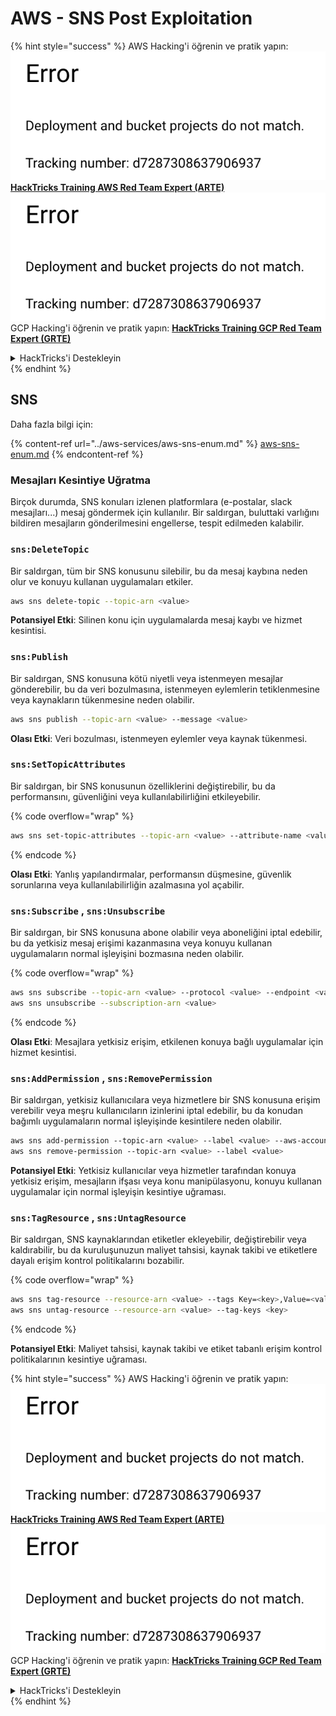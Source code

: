 # AWS - SNS Post Exploitation

{% hint style="success" %}
AWS Hacking'i öğrenin ve pratik yapın:<img src="../../../.gitbook/assets/image (1) (1).png" alt="" data-size="line">[**HackTricks Training AWS Red Team Expert (ARTE)**](https://training.hacktricks.xyz/courses/arte)<img src="../../../.gitbook/assets/image (1) (1).png" alt="" data-size="line">\
GCP Hacking'i öğrenin ve pratik yapın: <img src="../../../.gitbook/assets/image (2).png" alt="" data-size="line">[**HackTricks Training GCP Red Team Expert (GRTE)**<img src="../../../.gitbook/assets/image (2).png" alt="" data-size="line">](https://training.hacktricks.xyz/courses/grte)

<details>

<summary>HackTricks'i Destekleyin</summary>

* [**abonelik planlarını**](https://github.com/sponsors/carlospolop) kontrol edin!
* **💬 [**Discord grubuna**](https://discord.gg/hRep4RUj7f) veya [**telegram grubuna**](https://t.me/peass) katılın ya da **Twitter'da** 🐦 [**@hacktricks\_live**](https://twitter.com/hacktricks\_live)**'i takip edin.**
* **Hacking ipuçlarını paylaşmak için** [**HackTricks**](https://github.com/carlospolop/hacktricks) ve [**HackTricks Cloud**](https://github.com/carlospolop/hacktricks-cloud) github reposuna PR gönderin.

</details>
{% endhint %}

## SNS

Daha fazla bilgi için:

{% content-ref url="../aws-services/aws-sns-enum.md" %}
[aws-sns-enum.md](../aws-services/aws-sns-enum.md)
{% endcontent-ref %}

### Mesajları Kesintiye Uğratma

Birçok durumda, SNS konuları izlenen platformlara (e-postalar, slack mesajları...) mesaj göndermek için kullanılır. Bir saldırgan, buluttaki varlığını bildiren mesajların gönderilmesini engellerse, tespit edilmeden kalabilir.

### `sns:DeleteTopic`

Bir saldırgan, tüm bir SNS konusunu silebilir, bu da mesaj kaybına neden olur ve konuyu kullanan uygulamaları etkiler.
```bash
aws sns delete-topic --topic-arn <value>
```
**Potansiyel Etki**: Silinen konu için uygulamalarda mesaj kaybı ve hizmet kesintisi.

### `sns:Publish`

Bir saldırgan, SNS konusuna kötü niyetli veya istenmeyen mesajlar gönderebilir, bu da veri bozulmasına, istenmeyen eylemlerin tetiklenmesine veya kaynakların tükenmesine neden olabilir.
```bash
aws sns publish --topic-arn <value> --message <value>
```
**Olası Etki**: Veri bozulması, istenmeyen eylemler veya kaynak tükenmesi.

### `sns:SetTopicAttributes`

Bir saldırgan, bir SNS konusunun özelliklerini değiştirebilir, bu da performansını, güvenliğini veya kullanılabilirliğini etkileyebilir.

{% code overflow="wrap" %}
```bash
aws sns set-topic-attributes --topic-arn <value> --attribute-name <value> --attribute-value <value>
```
{% endcode %}

**Olası Etki**: Yanlış yapılandırmalar, performansın düşmesine, güvenlik sorunlarına veya kullanılabilirliğin azalmasına yol açabilir.

### `sns:Subscribe` , `sns:Unsubscribe`

Bir saldırgan, bir SNS konusuna abone olabilir veya aboneliğini iptal edebilir, bu da yetkisiz mesaj erişimi kazanmasına veya konuyu kullanan uygulamaların normal işleyişini bozmasına neden olabilir.

{% code overflow="wrap" %}
```bash
aws sns subscribe --topic-arn <value> --protocol <value> --endpoint <value>
aws sns unsubscribe --subscription-arn <value>
```
{% endcode %}

**Olası Etki**: Mesajlara yetkisiz erişim, etkilenen konuya bağlı uygulamalar için hizmet kesintisi.

### `sns:AddPermission` , `sns:RemovePermission`

Bir saldırgan, yetkisiz kullanıcılara veya hizmetlere bir SNS konusuna erişim verebilir veya meşru kullanıcıların izinlerini iptal edebilir, bu da konudan bağımlı uygulamaların normal işleyişinde kesintilere neden olabilir.
```css
aws sns add-permission --topic-arn <value> --label <value> --aws-account-id <value> --action-name <value>
aws sns remove-permission --topic-arn <value> --label <value>
```
**Potansiyel Etki**: Yetkisiz kullanıcılar veya hizmetler tarafından konuya yetkisiz erişim, mesajların ifşası veya konu manipülasyonu, konuyu kullanan uygulamalar için normal işleyişin kesintiye uğraması.

### `sns:TagResource` , `sns:UntagResource`

Bir saldırgan, SNS kaynaklarından etiketler ekleyebilir, değiştirebilir veya kaldırabilir, bu da kuruluşunuzun maliyet tahsisi, kaynak takibi ve etiketlere dayalı erişim kontrol politikalarını bozabilir.

{% code overflow="wrap" %}
```bash
aws sns tag-resource --resource-arn <value> --tags Key=<key>,Value=<value>
aws sns untag-resource --resource-arn <value> --tag-keys <key>
```
{% endcode %}

**Potansiyel Etki**: Maliyet tahsisi, kaynak takibi ve etiket tabanlı erişim kontrol politikalarının kesintiye uğraması.

{% hint style="success" %}
AWS Hacking'i öğrenin ve pratik yapın:<img src="../../../.gitbook/assets/image (1) (1).png" alt="" data-size="line">[**HackTricks Training AWS Red Team Expert (ARTE)**](https://training.hacktricks.xyz/courses/arte)<img src="../../../.gitbook/assets/image (1) (1).png" alt="" data-size="line">\
GCP Hacking'i öğrenin ve pratik yapın: <img src="../../../.gitbook/assets/image (2).png" alt="" data-size="line">[**HackTricks Training GCP Red Team Expert (GRTE)**<img src="../../../.gitbook/assets/image (2).png" alt="" data-size="line">](https://training.hacktricks.xyz/courses/grte)

<details>

<summary>HackTricks'i Destekleyin</summary>

* [**abonelik planlarını**](https://github.com/sponsors/carlospolop) kontrol edin!
* **💬 [**Discord grubuna**](https://discord.gg/hRep4RUj7f) veya [**telegram grubuna**](https://t.me/peass) katılın ya da **Twitter'da** 🐦 [**@hacktricks\_live**](https://twitter.com/hacktricks\_live)**'i takip edin.**
* **Hacking ipuçlarını paylaşmak için** [**HackTricks**](https://github.com/carlospolop/hacktricks) ve [**HackTricks Cloud**](https://github.com/carlospolop/hacktricks-cloud) github reposuna PR gönderin.

</details>
{% endhint %}
